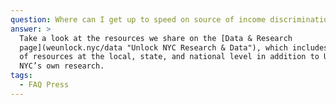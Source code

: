 ```yaml
---
question: Where can I get up to speed on source of income discrimination?
answer: >
  Take a look at the resources we share on the [Data & Research
  page](weunlock.nyc/data "Unlock NYC Research & Data"), which includes a review
  of resources at the local, state, and national level in addition to Unlock
  NYC’s own research.
tags:
  - FAQ Press
---
```



